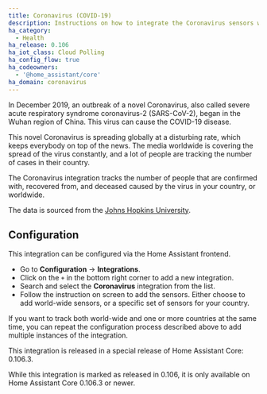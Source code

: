 ```yaml
---
title: Coronavirus (COVID-19)
description: Instructions on how to integrate the Coronavirus sensors within Home Assistant.
ha_category:
  - Health
ha_release: 0.106
ha_iot_class: Cloud Polling
ha_config_flow: true
ha_codeowners:
  - '@home_assistant/core'
ha_domain: coronavirus
---
```


In December 2019, an outbreak of a novel Coronavirus, also called severe acute
respiratory syndrome coronavirus-2 (SARS-CoV-2), began in the Wuhan region of
China. This virus can cause the COVID-19 disease.

This novel Coronavirus is spreading globally at a disturbing rate, which keeps
everybody on top of the news. The media worldwide is covering the spread of
the virus constantly, and a lot of people are tracking the number of cases
in their country.

The Coronavirus integration tracks the number of people that are confirmed with,
recovered from, and deceased caused by the virus in your country, or worldwide.

The data is sourced from the [Johns Hopkins University](https://www.arcgis.com/apps/opsdashboard/index.html#/bda7594740fd40299423467b48e9ecf6).

## Configuration

This integration can be configured via the Home Assistant frontend.

- Go to **Configuration** -> **Integrations**.
- Click on the `+` in the bottom right corner to add a new integration.
- Search and select the **Coronavirus** integration from the list.
- Follow the instruction on screen to add the sensors. Either choose to add
  world-wide sensors, or a specific set of sensors for your country.

If you want to track both world-wide and one or more countries at the same time,
you can repeat the configuration process described above to add multiple
instances of the integration.

<div class='note'>
This integration is released in a special release of Home Assistant Core:
0.106.3.

While this integration is marked as released in 0.106, it is only available
on Home Assistant Core 0.106.3 or newer.
</div>
